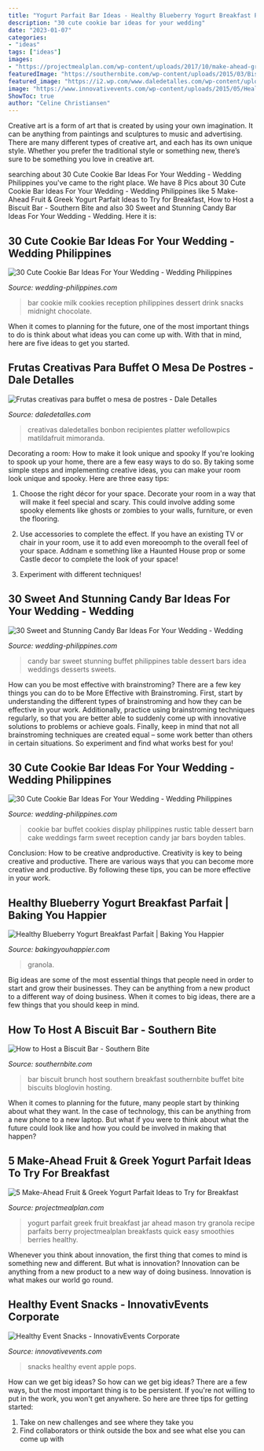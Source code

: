 ```yaml
---
title: "Yogurt Parfait Bar Ideas - Healthy Blueberry Yogurt Breakfast Parfait"
description: "30 cute cookie bar ideas for your wedding"
date: "2023-01-07"
categories:
- "ideas"
tags: ["ideas"]
images:
- "https://projectmealplan.com/wp-content/uploads/2017/10/make-ahead-greek-yogurt-parfaits-berry-parfait.jpg"
featuredImage: "https://southernbite.com/wp-content/uploads/2015/03/Biscuit-Bar-2.jpg"
featured_image: "https://i2.wp.com/www.daledetalles.com/wp-content/uploads/2016/09/fruta-creativa8.png?resize=625%2C469"
image: "https://www.innovativevents.com/wp-content/uploads/2015/05/Healthy-Event-Snacks4.jpg"
ShowToc: true
author: "Celine Christiansen"
---
```



Creative art is a form of art that is created by using your own imagination. It can be anything from paintings and sculptures to music and advertising. There are many different types of creative art, and each has its own unique style. Whether you prefer the traditional style or something new, there’s sure to be something you love in creative art.

	

		
searching about 30 Cute Cookie Bar Ideas For Your Wedding - Wedding Philippines you've came to the right place. We have 8 Pics about 30 Cute Cookie Bar Ideas For Your Wedding - Wedding Philippines like 5 Make-Ahead Fruit &amp; Greek Yogurt Parfait Ideas to Try for Breakfast, How to Host a Biscuit Bar - Southern Bite and also 30 Sweet and Stunning Candy Bar Ideas For Your Wedding - Wedding. Here it is:
		
    
## 30 Cute Cookie Bar Ideas For Your Wedding - Wedding Philippines

<img loading=lazy src="http://www.wedding-philippines.com/wp-content/uploads/2015/09/Wedding-Philippines-30-Cute-Cookie-Bar-Buffet-Food-Ideas-For-Your-Wedding-19.jpg" onerror="this.onerror=null;this.src='https://tse1.mm.bing.net/th?id=OIP.MY_q8sHiQisNhzQM28X5QwHaNH&amp;pid=15.1';" alt="30 Cute Cookie Bar Ideas For Your Wedding - Wedding Philippines">

_Source: wedding-philippines.com_

>bar cookie milk cookies reception philippines dessert drink snacks midnight chocolate. 

	

When it comes to planning for the future, one of the most important things to do is think about what ideas you can come up with. With that in mind, here are five ideas to get you started. 

    
## Frutas Creativas Para Buffet O Mesa De Postres - Dale Detalles

<img loading=lazy src="https://i2.wp.com/www.daledetalles.com/wp-content/uploads/2016/09/fruta-creativa8.png?resize=625%2C469" onerror="this.onerror=null;this.src='https://tse3.mm.bing.net/th?id=OIP.KeBgrfJPzNAt-jfRbZp2qQHaFj&amp;pid=15.1';" alt="Frutas creativas para buffet o mesa de postres - Dale Detalles">

_Source: daledetalles.com_

>creativas daledetalles bonbon recipientes platter wefollowpics matildafruit mimoranda. 

	

Decorating a room: How to make it look unique and spooky
If you're looking to spook up your home, there are a few easy ways to do so. By taking some simple steps and implementing creative ideas, you can make your room look unique and spooky. Here are three easy tips:
1. Choose the right décor for your space. Decorate your room in a way that will make it feel special and scary. This could involve adding some spooky elements like ghosts or zombies to your walls, furniture, or even the flooring.

2. Use accessories to complete the effect. If you have an existing TV or chair in your room, use it to add even moreoomph to the overall feel of your space. Addnam e something like a Haunted House prop or some Castle decor to complete the look of your space!

3. Experiment with different techniques!

    
## 30 Sweet And Stunning Candy Bar Ideas For Your Wedding - Wedding

<img loading=lazy src="http://www.wedding-philippines.com/wp-content/uploads/2015/09/Wedding-Philippines-30-Sweet-and-Stunning-Candy-Bar-Buffet-Food-Ideas-For-Your-Wedding-14.jpg" onerror="this.onerror=null;this.src='https://tse2.mm.bing.net/th?id=OIP.J60-gUnnM6O8T7wjalwfLAHaKT&amp;pid=15.1';" alt="30 Sweet and Stunning Candy Bar Ideas For Your Wedding - Wedding">

_Source: wedding-philippines.com_

>candy bar sweet stunning buffet philippines table dessert bars idea weddings desserts sweets. 

	

How can you be most effective with brainstroming?
There are a few key things you can do to be More Effective with Brainstroming. First, start by understanding the different types of brainstroming and how they can be effective in your work. Additionally, practice using brainstroming techniques regularly, so that you are better able to suddenly come up with innovative solutions to problems or achieve goals. Finally, keep in mind that not all brainstroming techniques are created equal – some work better than others in certain situations. So experiment and find what works best for you!

    
## 30 Cute Cookie Bar Ideas For Your Wedding - Wedding Philippines

<img loading=lazy src="http://www.wedding-philippines.com/wp-content/uploads/2015/09/Wedding-Philippines-30-Cute-Cookie-Bar-Buffet-Food-Ideas-For-Your-Wedding-111.jpg" onerror="this.onerror=null;this.src='https://tse2.mm.bing.net/th?id=OIP.D1J1QgzK5I-59OWdH2nfPwHaLH&amp;pid=15.1';" alt="30 Cute Cookie Bar Ideas For Your Wedding - Wedding Philippines">

_Source: wedding-philippines.com_

>cookie bar buffet cookies display philippines rustic table dessert barn cake weddings farm sweet reception candy jar bars boyden tables. 

	

Conclusion: How to be creative andproductive.
Creativity is key to being creative and productive. There are various ways that you can become more creative and productive. By following these tips, you can be more effective in your work.

    
## Healthy Blueberry Yogurt Breakfast Parfait | Baking You Happier

<img loading=lazy src="https://www.bakingyouhappier.com/wp-content/uploads/2019/12/IMG_7720-scaled.jpg" onerror="this.onerror=null;this.src='https://tse1.mm.bing.net/th?id=OIP.sFHoB2DPIgjmRGWYOjXnzwHaLG&amp;pid=15.1';" alt="Healthy Blueberry Yogurt Breakfast Parfait | Baking You Happier">

_Source: bakingyouhappier.com_

>granola. 

	

Big ideas are some of the most essential things that people need in order to start and grow their businesses. They can be anything from a new product to a different way of doing business. When it comes to big ideas, there are a few things that you should keep in mind. 

    
## How To Host A Biscuit Bar - Southern Bite

<img loading=lazy src="https://southernbite.com/wp-content/uploads/2015/03/Biscuit-Bar-2.jpg" onerror="this.onerror=null;this.src='https://tse1.mm.bing.net/th?id=OIP.Pge05h8sct05IcagqJJwBwHaLH&amp;pid=15.1';" alt="How to Host a Biscuit Bar - Southern Bite">

_Source: southernbite.com_

>bar biscuit brunch host southern breakfast southernbite buffet bite biscuits bloglovin hosting. 

	

When it comes to planning for the future, many people start by thinking about what they want. In the case of technology, this can be anything from a new phone to a new laptop. But what if you were to think about what the future could look like and how you could be involved in making that happen?

    
## 5 Make-Ahead Fruit &amp; Greek Yogurt Parfait Ideas To Try For Breakfast

<img loading=lazy src="https://projectmealplan.com/wp-content/uploads/2017/10/make-ahead-greek-yogurt-parfaits-berry-parfait.jpg" onerror="this.onerror=null;this.src='https://tse3.mm.bing.net/th?id=OIP.Zw3Lz7RIMSNyX-UQ6z_QZgHaLH&amp;pid=15.1';" alt="5 Make-Ahead Fruit &amp; Greek Yogurt Parfait Ideas to Try for Breakfast">

_Source: projectmealplan.com_

>yogurt parfait greek fruit breakfast jar ahead mason try granola recipe parfaits berry projectmealplan breakfasts quick easy smoothies berries healthy. 

	

Whenever you think about innovation, the first thing that comes to mind is something new and different. But what is innovation? Innovation can be anything from a new product to a new way of doing business. Innovation is what makes our world go round.

    
## Healthy Event Snacks - InnovativEvents Corporate

<img loading=lazy src="https://www.innovativevents.com/wp-content/uploads/2015/05/Healthy-Event-Snacks4.jpg" onerror="this.onerror=null;this.src='https://tse4.mm.bing.net/th?id=OIP.OdkEiy63O5f17vZteCog7AHaE7&amp;pid=15.1';" alt="Healthy Event Snacks - InnovativEvents Corporate">

_Source: innovativevents.com_

>snacks healthy event apple pops. 

	

How can we get big ideas?
So how can we get big ideas? There are a few ways, but the most important thing is to be persistent. If you're not willing to put in the work, you won't get anywhere. So here are three tips for getting started: 
1. Take on new challenges and see where they take you 
2. Find collaborators or think outside the box and see what else you can come up with 

